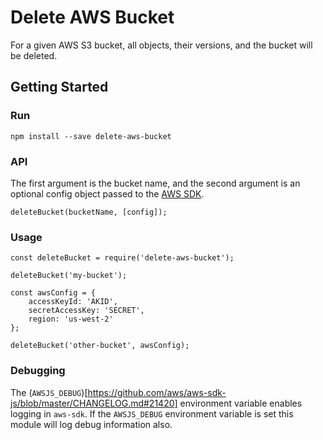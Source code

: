 # Delete AWS Bucket

For a given AWS S3 bucket, all objects, their versions, and the bucket will be deleted.

## Getting Started

### Run

```
npm install --save delete-aws-bucket
```

### API

The first argument is the bucket name, and the second argument is an optional config object passed to the [AWS SDK](http://docs.aws.amazon.com/AWSJavaScriptSDK/latest/AWS/Config.html#constructor-property).

```
deleteBucket(bucketName, [config]);
```

### Usage

```
const deleteBucket = require('delete-aws-bucket');

deleteBucket('my-bucket');

const awsConfig = {
    accessKeyId: 'AKID',
    secretAccessKey: 'SECRET',
    region: 'us-west-2'
};

deleteBucket('other-bucket', awsConfig);
```

### Debugging

The (`AWSJS_DEBUG`)[https://github.com/aws/aws-sdk-js/blob/master/CHANGELOG.md#21420] environment variable enables logging in `aws-sdk`. If the `AWSJS_DEBUG` environment variable is set this module will log debug information also.
